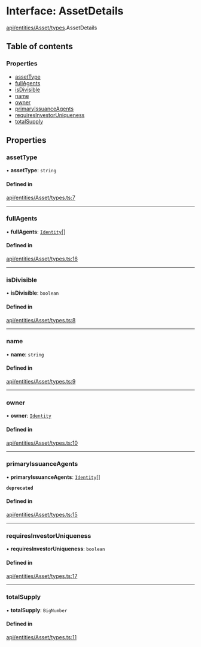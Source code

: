# Interface: AssetDetails

[api/entities/Asset/types](../wiki/api.entities.Asset.types).AssetDetails

## Table of contents

### Properties

- [assetType](../wiki/api.entities.Asset.types.AssetDetails#assettype)
- [fullAgents](../wiki/api.entities.Asset.types.AssetDetails#fullagents)
- [isDivisible](../wiki/api.entities.Asset.types.AssetDetails#isdivisible)
- [name](../wiki/api.entities.Asset.types.AssetDetails#name)
- [owner](../wiki/api.entities.Asset.types.AssetDetails#owner)
- [primaryIssuanceAgents](../wiki/api.entities.Asset.types.AssetDetails#primaryissuanceagents)
- [requiresInvestorUniqueness](../wiki/api.entities.Asset.types.AssetDetails#requiresinvestoruniqueness)
- [totalSupply](../wiki/api.entities.Asset.types.AssetDetails#totalsupply)

## Properties

### assetType

• **assetType**: `string`

#### Defined in

[api/entities/Asset/types.ts:7](https://github.com/PolymathNetwork/polymesh-sdk/blob/299ce247/src/api/entities/Asset/types.ts#L7)

___

### fullAgents

• **fullAgents**: [`Identity`](../wiki/api.entities.Identity.Identity)[]

#### Defined in

[api/entities/Asset/types.ts:16](https://github.com/PolymathNetwork/polymesh-sdk/blob/299ce247/src/api/entities/Asset/types.ts#L16)

___

### isDivisible

• **isDivisible**: `boolean`

#### Defined in

[api/entities/Asset/types.ts:8](https://github.com/PolymathNetwork/polymesh-sdk/blob/299ce247/src/api/entities/Asset/types.ts#L8)

___

### name

• **name**: `string`

#### Defined in

[api/entities/Asset/types.ts:9](https://github.com/PolymathNetwork/polymesh-sdk/blob/299ce247/src/api/entities/Asset/types.ts#L9)

___

### owner

• **owner**: [`Identity`](../wiki/api.entities.Identity.Identity)

#### Defined in

[api/entities/Asset/types.ts:10](https://github.com/PolymathNetwork/polymesh-sdk/blob/299ce247/src/api/entities/Asset/types.ts#L10)

___

### primaryIssuanceAgents

• **primaryIssuanceAgents**: [`Identity`](../wiki/api.entities.Identity.Identity)[]

**`deprecated`**

#### Defined in

[api/entities/Asset/types.ts:15](https://github.com/PolymathNetwork/polymesh-sdk/blob/299ce247/src/api/entities/Asset/types.ts#L15)

___

### requiresInvestorUniqueness

• **requiresInvestorUniqueness**: `boolean`

#### Defined in

[api/entities/Asset/types.ts:17](https://github.com/PolymathNetwork/polymesh-sdk/blob/299ce247/src/api/entities/Asset/types.ts#L17)

___

### totalSupply

• **totalSupply**: `BigNumber`

#### Defined in

[api/entities/Asset/types.ts:11](https://github.com/PolymathNetwork/polymesh-sdk/blob/299ce247/src/api/entities/Asset/types.ts#L11)
